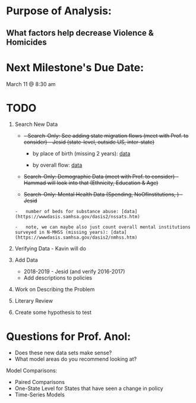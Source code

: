 # Purpose of Analysis:

## What factors help decrease Violence & Homicides

# Next Milestone's Due Date:

March 11 \@ 8:30 am

# TODO

1.  Search New Data

    -   ~~- Search-Only: See adding state migration flows (meet with Prof. to consider) - Jesid (state-level, outside US, inter-state)~~

        -   by place of birth (missing 2 years): [data](https://www.census.gov/data/tables/time-series/demo/geographic-mobility/state-of-residence-place-of-birth-acs.html)

        -   by overall flow: [data](https://www.census.gov/topics/population/migration/guidance/state-to-state-migration-flows.html)

    -   ~~Search-Only: Demographic Data (meet with Prof. to consider) - Hammad will look into that (Ethnicity, Education & Age)~~

    -    ~~Search-Only: Mental Health Data (Spending, NoOfInstitutions, ) - Jesid~~

        -   number of beds for substance abuse: [data](https://wwwdasis.samhsa.gov/dasis2/nssats.htm)

        -   note, we can maybe also just count overall mental institutions surveyed in N-MHSS (missing years): [data](https://wwwdasis.samhsa.gov/dasis2/nmhss.htm)

2.  Verifying Data - Kavin will do

3.  Add Data

    -   2018-2019 - Jesid (and verify 2016-2017)
    -   Add descriptions to policies

4.  Work on Describing the Problem

5.  Literary Review

6.  Create some hypothesis to test

# Questions for Prof. Anol:

-   Does these new data sets make sense?
-   What model areas do you recommend looking at?

Model Comparisons:

-   Paired Comparisons
-   One-State Level for States that have seen a change in policy
-   Time-Series Models

